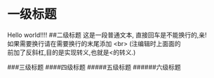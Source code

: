 # 一级标题
Hello world!!!!
##二级标题
这是一段普通文本,
直接回车是不能换行的,亲!<br>
如果需要换行请在需要换行的末尾添加 \<br>
(注编辑时上面面的<br>前加了反斜杠\,目的是实现转义,也就是<的转义.)

###三级标题
####四级标题
#####五级标题
######六级标题
